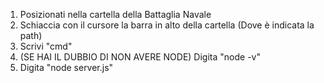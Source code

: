 1) Posizionati nella cartella della Battaglia Navale
2) Schiaccia con il cursore la barra in alto della cartella (Dove è indicata la path)
3) Scrivi "cmd"
4) (SE HAI IL DUBBIO DI NON AVERE NODE) Digita "node -v"
5) Digita "node server.js"
